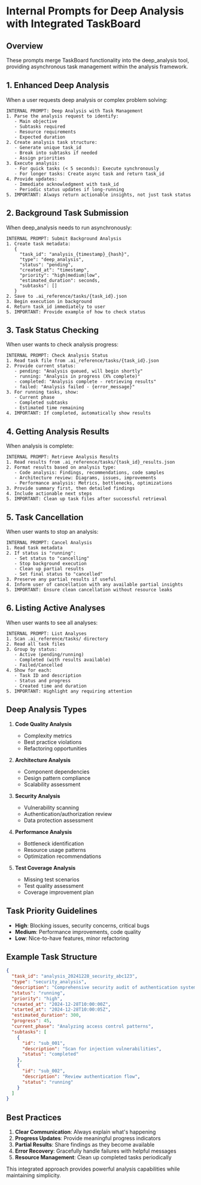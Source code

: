 # Internal Prompts for Deep Analysis with Integrated TaskBoard

## Overview
These prompts merge TaskBoard functionality into the deep_analysis tool, providing asynchronous task management within the analysis framework.

## 1. Enhanced Deep Analysis

When a user requests deep analysis or complex problem solving:

```
INTERNAL PROMPT: Deep Analysis with Task Management
1. Parse the analysis request to identify:
   - Main objective
   - Subtasks required
   - Resource requirements
   - Expected duration
2. Create analysis task structure:
   - Generate unique task_id
   - Break into subtasks if needed
   - Assign priorities
3. Execute analysis:
   - For quick tasks (< 5 seconds): Execute synchronously
   - For longer tasks: Create async task and return task_id
4. Provide updates:
   - Immediate acknowledgment with task_id
   - Periodic status updates if long-running
5. IMPORTANT: Always return actionable insights, not just task status
```

## 2. Background Task Submission

When deep_analysis needs to run asynchronously:

```
INTERNAL PROMPT: Submit Background Analysis
1. Create task metadata:
   {
     "task_id": "analysis_{timestamp}_{hash}",
     "type": "deep_analysis",
     "status": "pending",
     "created_at": "timestamp",
     "priority": "high|medium|low",
     "estimated_duration": seconds,
     "subtasks": []
   }
2. Save to .ai_reference/tasks/{task_id}.json
3. Begin execution in background
4. Return task_id immediately to user
5. IMPORTANT: Provide example of how to check status
```

## 3. Task Status Checking

When user wants to check analysis progress:

```
INTERNAL PROMPT: Check Analysis Status
1. Read task file from .ai_reference/tasks/{task_id}.json
2. Provide current status:
   - pending: "Analysis queued, will begin shortly"
   - running: "Analysis in progress (X% complete)"
   - completed: "Analysis complete - retrieving results"
   - failed: "Analysis failed - {error_message}"
3. For running tasks, show:
   - Current phase
   - Completed subtasks
   - Estimated time remaining
4. IMPORTANT: If completed, automatically show results
```

## 4. Getting Analysis Results

When analysis is complete:

```
INTERNAL PROMPT: Retrieve Analysis Results
1. Read results from .ai_reference/tasks/{task_id}_results.json
2. Format results based on analysis type:
   - Code analysis: Findings, recommendations, code samples
   - Architecture review: Diagrams, issues, improvements
   - Performance analysis: Metrics, bottlenecks, optimizations
3. Provide summary first, then detailed findings
4. Include actionable next steps
5. IMPORTANT: Clean up task files after successful retrieval
```

## 5. Task Cancellation

When user wants to stop an analysis:

```
INTERNAL PROMPT: Cancel Analysis
1. Read task metadata
2. If status is "running":
   - Set status to "cancelling"
   - Stop background execution
   - Clean up partial results
   - Set final status to "cancelled"
3. Preserve any partial results if useful
4. Inform user of cancellation with any available partial insights
5. IMPORTANT: Ensure clean cancellation without resource leaks
```

## 6. Listing Active Analyses

When user wants to see all analyses:

```
INTERNAL PROMPT: List Analyses
1. Scan .ai_reference/tasks/ directory
2. Read all task files
3. Group by status:
   - Active (pending/running)
   - Completed (with results available)
   - Failed/Cancelled
4. Show for each:
   - Task ID and description
   - Status and progress
   - Created time and duration
5. IMPORTANT: Highlight any requiring attention
```

## Deep Analysis Types

1. **Code Quality Analysis**
   - Complexity metrics
   - Best practice violations
   - Refactoring opportunities

2. **Architecture Analysis**
   - Component dependencies
   - Design pattern compliance
   - Scalability assessment

3. **Security Analysis**
   - Vulnerability scanning
   - Authentication/authorization review
   - Data protection assessment

4. **Performance Analysis**
   - Bottleneck identification
   - Resource usage patterns
   - Optimization recommendations

5. **Test Coverage Analysis**
   - Missing test scenarios
   - Test quality assessment
   - Coverage improvement plan

## Task Priority Guidelines

- **High**: Blocking issues, security concerns, critical bugs
- **Medium**: Performance improvements, code quality
- **Low**: Nice-to-have features, minor refactoring

## Example Task Structure

```json
{
  "task_id": "analysis_20241228_security_abc123",
  "type": "security_analysis",
  "description": "Comprehensive security audit of authentication system",
  "status": "running",
  "priority": "high",
  "created_at": "2024-12-28T10:00:00Z",
  "started_at": "2024-12-28T10:00:05Z",
  "estimated_duration": 300,
  "progress": 45,
  "current_phase": "Analyzing access control patterns",
  "subtasks": [
    {
      "id": "sub_001",
      "description": "Scan for injection vulnerabilities",
      "status": "completed"
    },
    {
      "id": "sub_002", 
      "description": "Review authentication flow",
      "status": "running"
    }
  ]
}
```

## Best Practices

1. **Clear Communication**: Always explain what's happening
2. **Progress Updates**: Provide meaningful progress indicators
3. **Partial Results**: Share findings as they become available
4. **Error Recovery**: Gracefully handle failures with helpful messages
5. **Resource Management**: Clean up completed tasks periodically

This integrated approach provides powerful analysis capabilities while maintaining simplicity.